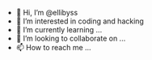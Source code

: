 - 👋 Hi, I’m @ellibyss
- 👀 I’m interested in coding and hacking
- 🌱 I’m currently learning ...
- 💞️ I’m looking to collaborate on ...
- 📫 How to reach me ...

<!---
ellibyss/ellibyss is a ✨ special ✨ repository because its `README.md` (this file) appears on your GitHub profile.
You can click the Preview link to take a look at your changes.
--->
